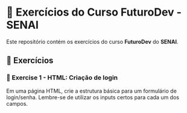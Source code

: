 # 🚀 Exercícios do Curso **FuturoDev** - SENAI

Este repositório contém os exercícios do curso **FuturoDev** do **SENAI**.

## 📌 Exercícios

### 📝 Exercise 1 - HTML: Criação de login
Em uma página HTML, crie a estrutura básica para um formulário de login/senha. Lembre-se de utilizar os inputs certos para cada um dos campos.
